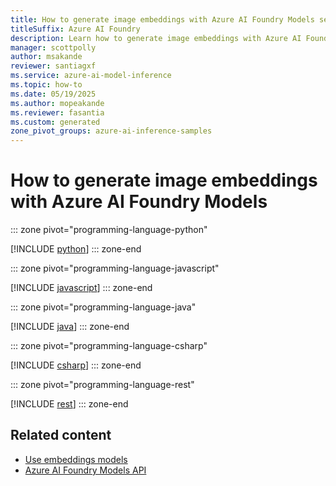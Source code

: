 ```yaml
---
title: How to generate image embeddings with Azure AI Foundry Models service
titleSuffix: Azure AI Foundry
description: Learn how to generate image embeddings with Azure AI Foundry Models
manager: scottpolly
author: msakande
reviewer: santiagxf
ms.service: azure-ai-model-inference
ms.topic: how-to
ms.date: 05/19/2025
ms.author: mopeakande
ms.reviewer: fasantia
ms.custom: generated
zone_pivot_groups: azure-ai-inference-samples
---
```


# How to generate image embeddings with Azure AI Foundry Models


::: zone pivot="programming-language-python"

[!INCLUDE [python](../includes/use-image-embeddings/python.md)]
::: zone-end


::: zone pivot="programming-language-javascript"

[!INCLUDE [javascript](../includes/use-image-embeddings/javascript.md)]
::: zone-end


::: zone pivot="programming-language-java"

[!INCLUDE [java](../includes/use-image-embeddings/java.md)]
::: zone-end


::: zone pivot="programming-language-csharp"

[!INCLUDE [csharp](../includes/use-image-embeddings/csharp.md)]
::: zone-end


::: zone pivot="programming-language-rest"

[!INCLUDE [rest](../includes/use-image-embeddings/rest.md)]
::: zone-end

## Related content

* [Use embeddings models](use-embeddings.md)
* [Azure AI Foundry Models API](.././reference/reference-model-inference-api.md)

